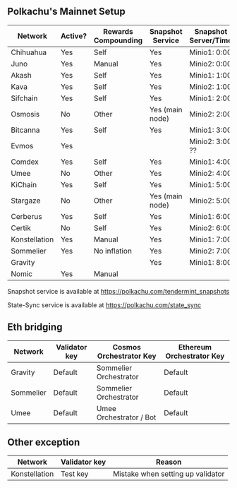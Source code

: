 ## Polkachu's Mainnet Setup

| Network       | Active? | Rewards Compounding | Snapshot Service | Snapshot Server/Time | Tenderduty | RPC | State Sync | Backup Server |
| ------------- | ------- | ------------------- | ---------------- | -------------------- | ---------- | --- | ---------- | ------------- |
| Chihuahua     | Yes     | Self                | Yes              | Minio1: 0:00         | Yes        | Yes | Yes        | Yes           |
| Juno          | Yes     | Manual              | Yes              | Minio2: 0:00         | Yes        | Yes |            | Yes           |
| Akash         | Yes     | Self                | Yes              | Minio1: 1:00         | Yes        | Yes |            | Yes           |
| Kava          | Yes     | Self                | Yes              | Minio2: 1:00         | Yes        | Yes | Yes        | Yes           |
| Sifchain      | Yes     | Self                | Yes              | Minio1: 2:00         | Yes        | Yes | Yes        | Yes           |
| Osmosis       | No      | Other               | Yes (main node)  | Minio2: 2:00         | No need    | Yes | Yes        |               |
| Bitcanna      | Yes     | Self                | Yes              | Minio1: 3:00         | Yes        | Yes | Yes        | Yes           |
| Evmos         | Yes     |                     |                  | Minio2: 3:00 ??      |            |     |            |               |
| Comdex        | Yes     | Self                | Yes              | Minio1: 4:00         | Yes        | Yes | Yes        | Yes           |
| Umee          | No      | Other               | Yes              | Minio2: 4:00         | No need    | Yes | Yes        | Yes           |
| KiChain       | Yes     | Self                | Yes              | Minio1: 5:00         | Yes        | Yes | Yes        | Yes           |
| Stargaze      | No      | Other               | Yes (main node)  | Minio2: 5:00         | No need    | Yes |            |               |
| Cerberus      | Yes     | Self                | Yes              | Minio1: 6:00         | Yes        | Yes | Yes        | Yes           |
| Certik        | No      | Self                | Yes              | Minio2: 6:00         | Yes        | Yes | Yes        | Yes           |
| Konstellation | Yes     | Manual              | Yes              | Minio1: 7:00         | Yes        | Yes | Yes        | Yes           |
| Sommelier     | Yes     | No inflation        | Yes              | Minio2: 7:00         | Yes        | Yes | Yes        | Yes           |
| Gravity       |         |                     | Yes              | Minio1: 8:00         |            | Yes | Yes        | Yes           |
| Nomic         | Yes     | Manual              |                  |                      |            |     |            |               |

Snapshot service is available at https://polkachu.com/tendermint_snapshots

State-Sync service is available at https://polkachu.com/state_sync

## Eth bridging

| Network   | Validator key | Cosmos Orchestrator Key | Ethereum Orchestrator Key |
| --------- | ------------- | ----------------------- | ------------------------- |
| Gravity   | Default       | Sommelier Orchestrator  | Default                   |
| Sommelier | Default       | Sommelier Orchestrator  | Default                   |
| Umee      | Default       | Umee Orchestrator / Bot | Default                   |

## Other exception

| Network       | Validator key | Reason                            |
| ------------- | ------------- | --------------------------------- |
| Konstellation | Test key      | Mistake when setting up validator |
